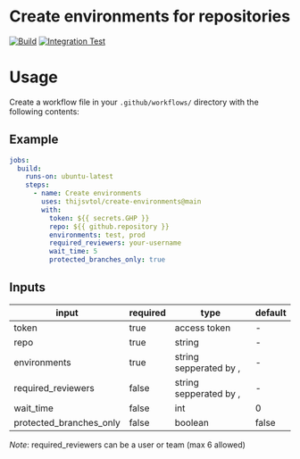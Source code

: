 # Create environments for repositories

[![Build](https://github.com/thijsvtol/create-environments/actions/workflows/go.yml/badge.svg?branch=main)](https://github.com/thijsvtol/create-environments/actions/workflows/go.yml)
[![Integration Test](https://github.com/thijsvtol/create-environments/actions/workflows/integration.yml/badge.svg?branch=main)](https://github.com/thijsvtol/create-environments/actions/workflows/integration.yml)

# Usage

Create a workflow file in your `.github/workflows/` directory with the following contents:

## Example

```yaml
jobs:
  build:
    runs-on: ubuntu-latest
    steps:
      - name: Create environments
        uses: thijsvtol/create-environments@main
        with:
          token: ${{ secrets.GHP }}
          repo: ${{ github.repository }}
          environments: test, prod
          required_reviewers: your-username
          wait_time: 5
          protected_branches_only: true
```

## Inputs

| input                   | required | type                   | default |
|-------------------------|----------|------------------------|---------|
| token                   | true     | access token           | -       |
| repo                    | true     | string                 | -       |
| environments            | true     | string sepperated by , | -       |
| required_reviewers      | false    | string sepperated by , | -       |
| wait_time               | false    | int                    | 0       |
| protected_branches_only | false    | boolean                | false   |

*Note*: required_reviewers can be a user or team (max 6 allowed)